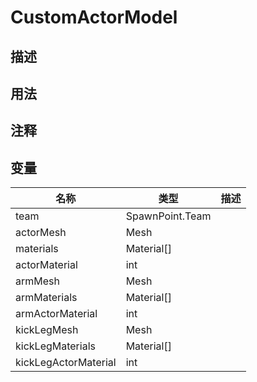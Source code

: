 # CustomActorModel
## 描述

## 用法

## 注释

## 变量
| 名称 | 类型 | 描述 |
| ----------- | ----------- | ----------- |
| team  | SpawnPoint.Team |  |  
| actorMesh | Mesh |  |  
| materials | Material[] |  |  
| actorMaterial  | int |  |  
| armMesh | Mesh |  |  
| armMaterials | Material[] |  |  
| armActorMaterial | int |  |  
| kickLegMesh | Mesh |  |  
| kickLegMaterials | Material[] |  |  
| kickLegActorMaterial | int |  |  
